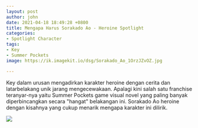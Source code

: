 ```yaml
---
layout: post
author: john
date: 2021-04-18 18:49:28 +0800
title: Mengapa Harus Sorakado Ao - Heroine Spotlight
categories:
- Spotlight Character
tags:
- Key
- Summer Pockets
image: https://ik.imagekit.io/dsg/Sorakado_Ao_1OrzJZvOZ.jpg

---
```

Key dalam urusan mengadirkan karakter heroine dengan cerita dan latarbelakang unik jarang mengecewakaan. Apalagi kini salah satu franchise teranyar-nya yaitu Summer Pockets game visual novel yang paling banyak diperbincangkan secara "hangat" belakangan ini. Sorakado Ao heroine dengan kisahnya yang cukup menarik mengapa karakter ini dilirik.

![](https://i0.hdslb.com/bfs/article/781bed28781b950efa41f326499dc152f3c11380.png@1320w_742h.webp)